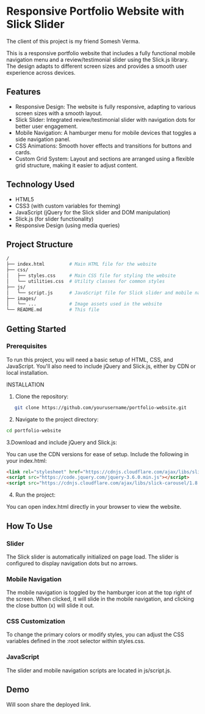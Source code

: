 # Responsive Portfolio Website with Slick Slider

The client of this project is my friend Somesh Verma.

This is a responsive portfolio website that includes a fully functional mobile navigation menu and a review/testimonial slider using the Slick.js library. The design adapts to different screen sizes and provides a smooth user experience across devices.

## Features

- Responsive Design: The website is fully responsive, adapting to various screen sizes with a smooth layout.
- Slick Slider: Integrated review/testimonial slider with navigation dots for better user engagement.
- Mobile Navigation: A hamburger menu for mobile devices that toggles a side navigation panel.
- CSS Animations: Smooth hover effects and transitions for buttons and cards.
- Custom Grid System: Layout and sections are arranged using a flexible grid structure, making it easier to adjust content.

## Technology Used

- HTML5
- CSS3 (with custom variables for theming)
- JavaScript (jQuery for the Slick slider and DOM manipulation)
- Slick.js (for slider functionality)
- Responsive Design (using media queries)

## Project Structure

```bash
/
├── index.html         # Main HTML file for the website
├── css/
│   ├── styles.css     # Main CSS file for styling the website
│   └── utilities.css  # Utility classes for common styles
├── js/
│   └── script.js      # JavaScript file for Slick slider and mobile nav functionality
├── images/
│   └── ...            # Image assets used in the website
└── README.md          # This file
```

## Getting Started 

### Prerequisites

To run this project, you will need a basic setup of HTML, CSS, and JavaScript. You'll also need to include jQuery and Slick.js, either by CDN or local installation.

INSTALLATION

1. Clone the repository:
```bash
   git clone https://github.com/yourusername/portfolio-website.git
```
   
2. Navigate to the project directory:
   
```bash
cd portfolio-website
```

3.Download and include jQuery and Slick.js:

You can use the CDN versions for ease of setup. Include the following in your index.html:

```html
<link rel="stylesheet" href="https://cdnjs.cloudflare.com/ajax/libs/slick-carousel/1.8.1/slick.min.css" />
<script src="https://code.jquery.com/jquery-3.6.0.min.js"></script>
<script src="https://cdnjs.cloudflare.com/ajax/libs/slick-carousel/1.8.1/slick.min.js"></script>
```
4. Run the project:

You can open index.html directly in your browser to view the website.

## How To Use

### Slider

The Slick slider is automatically initialized on page load. The slider is configured to display navigation dots but no arrows.

### Mobile Navigation

The mobile navigation is toggled by the hamburger icon at the top right of the screen. When clicked, it will slide in the mobile navigation, and clicking the close button (x) will slide it out.

### CSS Customization

To change the primary colors or modify styles, you can adjust the CSS variables defined in the :root selector within styles.css.

### JavaScript

The slider and mobile navigation scripts are located in js/script.js.

## Demo

Will soon share the deployed link.
